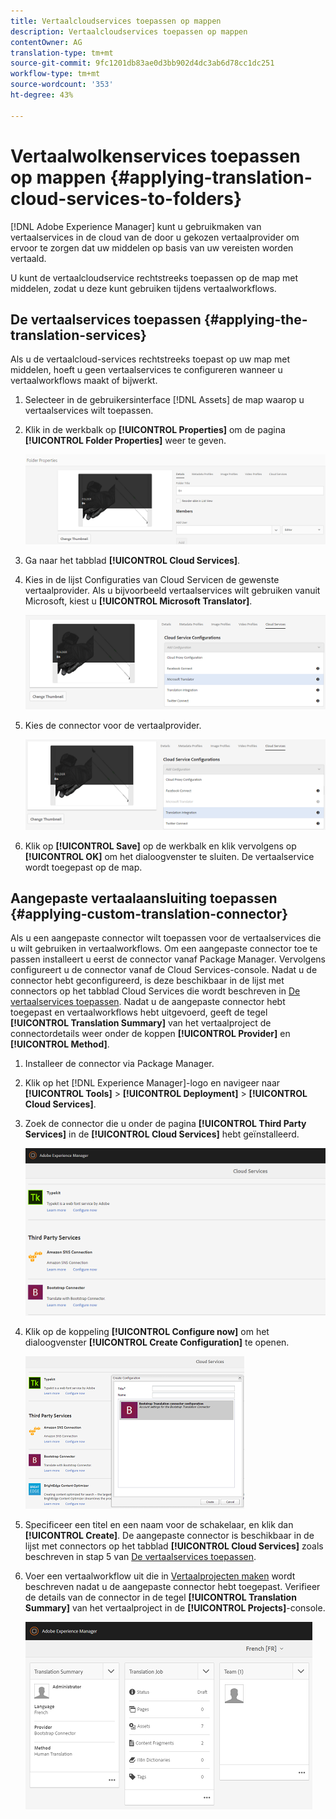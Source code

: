 ```yaml
---
title: Vertaalcloudservices toepassen op mappen
description: Vertaalcloudservices toepassen op mappen
contentOwner: AG
translation-type: tm+mt
source-git-commit: 9fc1201db83ae0d3bb902d4dc3ab6d78cc1dc251
workflow-type: tm+mt
source-wordcount: '353'
ht-degree: 43%

---
```



# Vertaalwolkenservices toepassen op mappen {#applying-translation-cloud-services-to-folders}

[!DNL Adobe Experience Manager] kunt u gebruikmaken van vertaalservices in de cloud van de door u gekozen vertaalprovider om ervoor te zorgen dat uw middelen op basis van uw vereisten worden vertaald.

U kunt de vertaalcloudservice rechtstreeks toepassen op de map met middelen, zodat u deze kunt gebruiken tijdens vertaalworkflows.

## De vertaalservices toepassen {#applying-the-translation-services}

Als u de vertaalcloud-services rechtstreeks toepast op uw map met middelen, hoeft u geen vertaalservices te configureren wanneer u vertaalworkflows maakt of bijwerkt.

1. Selecteer in de gebruikersinterface [!DNL Assets] de map waarop u vertaalservices wilt toepassen.
1. Klik in de werkbalk op **[!UICONTROL Properties]** om de pagina **[!UICONTROL Folder Properties]** weer te geven.

   ![chlimage_1-215](assets/chlimage_1-215.png)

1. Ga naar het tabblad **[!UICONTROL Cloud Services]**.
1. Kies in de lijst Configuraties van Cloud Servicen de gewenste vertaalprovider. Als u bijvoorbeeld vertaalservices wilt gebruiken vanuit Microsoft, kiest u **[!UICONTROL Microsoft Translator]**.

   ![chlimage_1-216](assets/chlimage_1-216.png)

1. Kies de connector voor de vertaalprovider.

   ![chlimage_1-217](assets/chlimage_1-217.png)

1. Klik op **[!UICONTROL Save]** op de werkbalk en klik vervolgens op **[!UICONTROL OK]** om het dialoogvenster te sluiten. De vertaalservice wordt toegepast op de map.

## Aangepaste vertaalaansluiting toepassen {#applying-custom-translation-connector}

Als u een aangepaste connector wilt toepassen voor de vertaalservices die u wilt gebruiken in vertaalworkflows. Om een aangepaste connector toe te passen installeert u eerst de connector vanaf Package Manager. Vervolgens configureert u de connector vanaf de Cloud Services-console. Nadat u de connector hebt geconfigureerd, is deze beschikbaar in de lijst met connectors op het tabblad Cloud Services die wordt beschreven in [De vertaalservices toepassen](transition-cloud-services.md#applying-the-translation-services). Nadat u de aangepaste connector hebt toegepast en vertaalworkflows hebt uitgevoerd, geeft de tegel **[!UICONTROL Translation Summary]** van het vertaalproject de connectordetails weer onder de koppen **[!UICONTROL Provider]** en **[!UICONTROL Method]**.

1. Installeer de connector via Package Manager.
1. Klik op het [!DNL Experience Manager]-logo en navigeer naar **[!UICONTROL Tools]** > **[!UICONTROL Deployment]** > **[!UICONTROL Cloud Services]**.
1. Zoek de connector die u onder de pagina **[!UICONTROL Third Party Services]** in de **[!UICONTROL Cloud Services]** hebt geïnstalleerd.

   ![chlimage_1-218](assets/chlimage_1-218.png)

1. Klik op de koppeling **[!UICONTROL Configure now]** om het dialoogvenster **[!UICONTROL Create Configuration]** te openen.

   ![chlimage_1-219](assets/chlimage_1-219.png)

1. Specificeer een titel en een naam voor de schakelaar, en klik dan **[!UICONTROL Create]**. De aangepaste connector is beschikbaar in de lijst met connectors op het tabblad **[!UICONTROL Cloud Services]** zoals beschreven in stap 5 van [De vertaalservices toepassen](#applying-the-translation-services).
1. Voer een vertaalworkflow uit die in [Vertaalprojecten maken](translation-projects.md) wordt beschreven nadat u de aangepaste connector hebt toegepast. Verifieer de details van de connector in de tegel **[!UICONTROL Translation Summary]** van het vertaalproject in de **[!UICONTROL Projects]**-console.

   ![chlimage_1-220](assets/chlimage_1-220.png)
